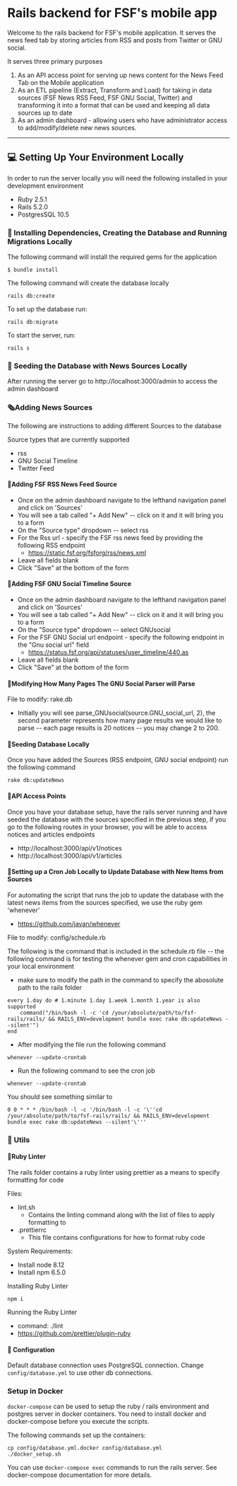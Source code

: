 # Rails backend for FSF's mobile app

Welcome to the rails backend for FSF's mobile application. It serves the news feed tab by storing articles from RSS and posts from Twitter or GNU social.

It serves three primary purposes

1. As an API access point for serving up news content for the News Feed Tab on the Mobile application
2. As an ETL pipeline (Extract, Transform and Load) for taking in data sources (FSF News RSS Feed, FSF GNU Social, Twitter) and transforming it into a format that can be used and keeping all data sources up to date
3. As an admin dashboard - allowing users who have administrator access to add/modify/delete new news sources.

---

## 💻️ Setting Up Your Environment Locally

In order to run the server locally you will need the following installed in your development environment

- Ruby 2.5.1
- Rails 5.2.0
- PostgresSQL 10.5

### 🔗 ️Installing Dependencies, Creating the Database and Running Migrations Locally

The following command will install the required gems for the application

```
$ bundle install
```

The following command will create the database locally

```
rails db:create
```

To set up the database run:

```
rails db:migrate
```

To start the server, run:

```
rails s
```

### 🔢 Seeding the Database with News Sources Locally

After running the server go to http://localhost:3000/admin to access the admin dashboard

### 🗞Adding News Sources

The following are instructions to adding different Sources to the database

Source types that are currently supported

- rss
- GNU Social Timeline
- Twitter Feed

#### 📰Adding FSF RSS News Feed Source

- Once on the admin dashboard navigate to the lefthand navigation panel and click on 'Sources'
- You will see a tab called "+ Add New" -- click on it and it will bring you to a form
- On the "Source type" dropdown -- select rss
- For the Rss url - specify the FSF rss news feed by providing the following RSS endpoint
  - https://static.fsf.org/fsforg/rss/news.xml
- Leave all fields blank
- Click "Save" at the bottom of the form

#### 📰Adding FSF GNU Social Timeline Source

- Once on the admin dashboard navigate to the lefthand navigation panel and click on 'Sources'
- You will see a tab called "+ Add New" -- click on it and it will bring you to a form
- On the "Source type" dropdown -- select GNUsocial
- For the FSF GNU Social url endpoint - specify the following endpoint in the "Gnu social url" field
  - https://status.fsf.org/api/statuses/user_timeline/440.as
- Leave all fields blank
- Click "Save" at the bottom of the form

#### 📑Modifying How Many Pages The GNU Social Parser will Parse

File to modify: rake.db

- Initially you will see parse_GNUsocial(source.GNU_social_url, 2), the second parameter represents how many page results we would like to parse -- each page results is 20 notices -- you may change 2 to 200.

#### 🔢Seeding Database Locally

Once you have added the Sources (RSS endpoint, GNU social endpoint) run the following command

```
rake db:updateNews
```

#### 📶API Access Points

Once you have your database setup, have the rails server running and have seeded the database with the sources specified in the previous step, if you go to the following routes in your browser, you will be able to access notices and articles endpoints

- http://localhost:3000/api/v1/notices
- http://localhost:3000/api/v1/articles

#### 📶Setting up a Cron Job Locally to Update Database with New Items from Sources

For automating the script that runs the job to update the database with the latest news items from the sources specified, we use the ruby gem 'whenever'
- https://github.com/javan/whenever

File to modify: config/schedule.rb

The following is the command that is included in the schedule.rb file -- the following command is for testing the whenever gem and cron capabilities in your local environment

- make sure to modify the path in the command to specify the abosolute path to the rails folder

```
every 1.day do # 1.minute 1.day 1.week 1.month 1.year is also supported
    command("/bin/bash -l -c 'cd /your/absolute/path/to/fsf-rails/rails/ && RAILS_ENV=development bundle exec rake db:updateNews --silent'")
end
```
- After modifying the file run the following command

```
whenever --update-crontab
```
- Run the following command to see the cron job

```
whenever --update-crontab
```
You should see something similar to
```
0 0 * * * /bin/bash -l -c '/bin/bash -l -c '\''cd /your/absolute/path/to/fsf-rails/rails/ && RAILS_ENV=development bundle exec rake db:updateNews --silent'\'''
```

### 🔨 Utils

#### 🔬Ruby Linter
The rails folder contains a ruby linter using prettier as a means to specify formatting for code

Files:
- lint.sh
  - Contains the linting command along with the list of files to apply formatting to
- .prettierrc
  - This file contains configurations for how to format ruby code

System Requirements:
- Install node 8.12
- Install npm 6.5.0

Installing Ruby Linter
```
npm i
```
Running the Ruby Linter
  - command: ./lint
  - https://github.com/prettier/plugin-ruby



#### 🔨 Configuration

Default database connection uses PostgreSQL connection. Change `config/database.yml` to use other db connections.

### Setup in Docker

`docker-compose` can be used to setup the ruby / rails environment and postgres server in docker containers. You need to install docker and docker-compose before you execute the scripts.

The following commands set up the containers:

```
cp config/database.yml.docker config/database.yml
./docker_setup.sh
```

You can use `docker-compose exec` commands to run the rails server. See docker-compose documentation for more details.
